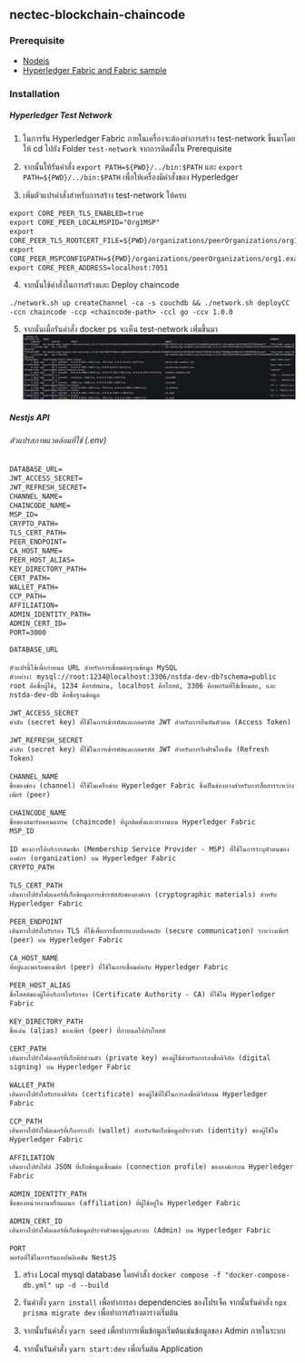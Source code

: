 ## nectec-blockchain-chaincode

### Prerequisite

- [Nodejs](https://nodejs.org/en)
- [Hyperledger Fabric and Fabric sample](https://hyperledger-fabric.readthedocs.io/en/latest/install.html)

### Installation

##### Hyperledger Test Network

1. ในการรัน Hyperledger Fabric ภายในเครื่องจะต้องทำการสร้าง test-network ขึ้นมาโดยให้ cd ไปยัง Folder `test-network` จากการติดตั้งใน Prerequisite

2. จากนั้นให้รันคำสั่ง `export PATH=${PWD}/../bin:$PATH` และ `export PATH=${PWD}/../bin:$PATH` เพื่อให้เครื่องมีคำสั่งของ Hyperledger

3. เพิ่มตัวแปรคำสั่งสำหรับการสร้าง test-network ให้ครบ

```
export CORE_PEER_TLS_ENABLED=true
export CORE_PEER_LOCALMSPID="Org1MSP"
export CORE_PEER_TLS_ROOTCERT_FILE=${PWD}/organizations/peerOrganizations/org1.example.com/peers/peer0.org1.example.com/tls/ca.crt
export CORE_PEER_MSPCONFIGPATH=${PWD}/organizations/peerOrganizations/org1.example.com/users/Admin@org1.example.com/msp
export CORE_PEER_ADDRESS=localhost:7051
```

4. จากนั้นใช้คำสั่งในการสร้างและ Deploy chaincode

```
./network.sh up createChannel -ca -s couchdb && ./network.sh deployCC -ccn chaincode -ccp <chaincode-path> -ccl go -ccv 1.0.0
```

5. จากนั้นเมื่อรันคำสั่ง docker ps จะเห็น test-network เพิ่มขึ้นมา
   ![Home screen](public/doc-1.png)

##### Nestjs API

###### ตัวแปรสภาพแวดล้อมที่ใช้ (.env)

```
DATABASE_URL=
JWT_ACCESS_SECRET=
JWT_REFRESH_SECRET=
CHANNEL_NAME=
CHAINCODE_NAME=
MSP_ID=
CRYPTO_PATH=
TLS_CERT_PATH=
PEER_ENDPOINT=
CA_HOST_NAME=
PEER_HOST_ALIAS=
KEY_DIRECTORY_PATH=
CERT_PATH=
WALLET_PATH=
CCP_PATH=
AFFILIATION=
ADMIN_IDENTITY_PATH=
ADMIN_CERT_ID=
PORT=3000
```

```
DATABASE_URL

ตัวแปรนี้ใช้เพื่อกำหนด URL สำหรับการเชื่อมต่อฐานข้อมูล MySQL
ตัวอย่าง: mysql://root:1234@localhost:3306/nstda-dev-db?schema=public
root คือชื่อผู้ใช้, 1234 คือรหัสผ่าน, localhost คือโฮสต์, 3306 คือพอร์ตที่ใช้เชื่อมต่อ, และ nstda-dev-db คือชื่อฐานข้อมูล

JWT_ACCESS_SECRET
ค่าลับ (secret key) ที่ใช้ในการเข้ารหัสและถอดรหัส JWT สำหรับการยืนยันตัวตน (Access Token)

JWT_REFRESH_SECRET
ค่าลับ (secret key) ที่ใช้ในการเข้ารหัสและถอดรหัส JWT สำหรับการรีเฟรชโทเค็น (Refresh Token)

CHANNEL_NAME
ชื่อของช่อง (channel) ที่ใช้ในเครือข่าย Hyperledger Fabric ซึ่งเป็นช่องทางสำหรับการสื่อสารระหว่างเพียร์ (peer)

CHAINCODE_NAME
ชื่อของสมาร์ทคอนแทรค (chaincode) ที่ถูกติดตั้งและทำงานบน Hyperledger Fabric
MSP_ID

ID ของการให้บริการสมาชิก (Membership Service Provider - MSP) ที่ใช้ในการระบุตัวตนขององค์กร (organization) บน Hyperledger Fabric
CRYPTO_PATH

TLS_CERT_PATH
เส้นทางไปยังโฟลเดอร์ที่เก็บข้อมูลการเข้ารหัสลับขององค์กร (cryptographic materials) สำหรับ Hyperledger Fabric

PEER_ENDPOINT
เส้นทางไปยังใบรับรอง TLS ที่ใช้เพื่อการสื่อสารแบบปลอดภัย (secure communication) ระหว่างเพียร์ (peer) บน Hyperledger Fabric

CA_HOST_NAME
ที่อยู่และพอร์ตของเพียร์ (peer) ที่ใช้ในการเชื่อมต่อกับ Hyperledger Fabric

PEER_HOST_ALIAS
ชื่อโฮสต์ของผู้ให้บริการใบรับรอง (Certificate Authority - CA) ที่ใช้ใน Hyperledger Fabric

KEY_DIRECTORY_PATH
ชื่อเล่น (alias) ของเพียร์ (peer) ที่กำหนดให้กับโฮสต์

CERT_PATH
เส้นทางไปยังโฟลเดอร์ที่เก็บคีย์ส่วนตัว (private key) ของผู้ใช้สำหรับการลงชื่อดิจิทัล (digital signing) บน Hyperledger Fabric

WALLET_PATH
เส้นทางไปยังใบรับรองดิจิทัล (certificate) ของผู้ใช้ที่ใช้ในการลงชื่อดิจิทัลบน Hyperledger Fabric

CCP_PATH
เส้นทางไปยังโฟลเดอร์ที่เก็บกระเป๋า (wallet) สำหรับจัดเก็บข้อมูลประจำตัว (identity) ของผู้ใช้ใน Hyperledger Fabric

AFFILIATION
เส้นทางไปยังไฟล์ JSON ที่เก็บข้อมูลเชื่อมต่อ (connection profile) ขององค์กรบน Hyperledger Fabric

ADMIN_IDENTITY_PATH
ชื่อของหน่วยงานหรือแผนก (affiliation) ที่ผู้ใช้อยู่ใน Hyperledger Fabric

ADMIN_CERT_ID
เส้นทางไปยังโฟลเดอร์ที่เก็บข้อมูลประจำตัวของผู้ดูแลระบบ (Admin) บน Hyperledger Fabric

PORT
พอร์ตที่ใช้ในการรันแอปพลิเคชัน NestJS
```

1. สร้าง Local mysql database โดยคำสั่ง `docker compose -f "docker-compose-db.yml" up -d --build `

2. รันคำสั่ง `yarn install` เพื่อทำการลง dependencies ของโปรเจ็ค จากนั้นรันคำสั่ง `npx prisma migrate dev` เพื่อทำการสร้างตารางเริ่มต้น

3. จากนั้นรันคำสั่ง `yarn seed` เพื่อทำการเพิ่มข้อมูลเริ่มต้นเช่นข้อมูลของ Admin ภายในระบบ

4. จากนั้นรันคำสั่ง `yarn start:dev` เพื่อเริ่มต้น Application
